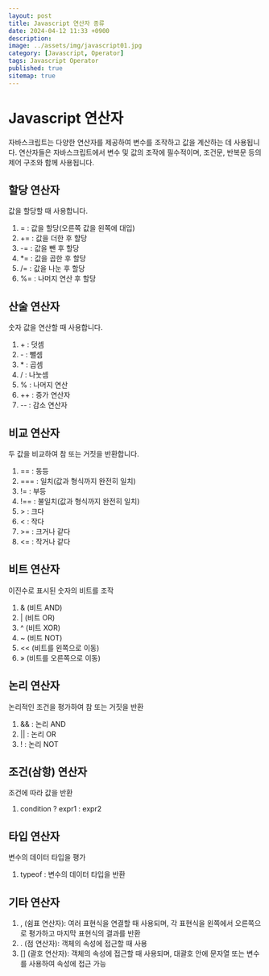 ```yaml
---
layout: post
title: Javascript 연산자 종류
date: 2024-04-12 11:33 +0900
description: 
image: ../assets/img/javascript01.jpg
category: [Javascript, Operator]
tags: Javascript Operator
published: true
sitemap: true
---
```



# Javascript 연산자

자바스크립트는 다양한 연산자를 제공하여 변수를 조작하고 값을 계산하는 데 사용됩니다. 연산자들은 자바스크립트에서 변수 및 값의 조작에 필수적이며, 조건문, 반복문 등의 제어 구조와 함께 사용됩니다.

## 할당 연산자

값을 할당할 때 사용합니다.

1. = : 값을 할당(오른쪽 값을 왼쪽에 대입)
2. += : 값을 더한 후 할당
3. -= : 값을 뺀 후 할당
4. *= : 값을 곱한 후 할당
5. /= : 값을 나눈 후 할당
6. %= : 나머지 연산 후 할당

## 산술 연산자

숫자 값을 연산할 때 사용합니다.

1. &#43; : 덧셈
2. &#45; : 뺄셈
3. &#42; : 곱셈
4. / : 나눗셈
5. % : 나머지 연산
6. ++ : 증가 연산자
7. -- : 감소 연산자

## 비교 연산자

두 값을 비교하여 참 또는 거짓을 반환합니다.

1. == : 동등
2. === : 일치(값과 형식까지 완전히 일치)
3. != : 부등
4. !== : 불일치(값과 형식까지 완전히 일치)
5. &gt; : 크다
6. < : 작다
7. &gt;= : 크거나 같다
8. <= : 작거나 같다

## 비트 연산자

이진수로 표시된 숫자의 비트를 조작

1. & (비트 AND)
2. | (비트 OR)
3. ^ (비트 XOR)
4. ~ (비트 NOT)
5. << (비트를 왼쪽으로 이동)
6. &#187; (비트를 오른쪽으로 이동)

## 논리 연산자

논리적인 조건을 평가하여 참 또는 거짓을 반환

1. && : 논리 AND
2. || : 논리 OR
3. ! : 논리 NOT

## 조건(삼항) 연산자

조건에 따라 값을 반환

1. condition ? expr1 : expr2

## 타입 연산자

변수의 데이터 타입을 평가

1. typeof : 변수의 데이터 타입을 반환

## 기타 연산자

1. , (쉼표 연산자): 여러 표현식을 연결할 때 사용되며, 각 표현식을 왼쪽에서 오른쪽으로 평가하고 마지막 표현식의 결과를 반환
2. . (점 연산자): 객체의 속성에 접근할 때 사용
3. [] (괄호 연산자): 객체의 속성에 접근할 때 사용되며, 대괄호 안에 문자열 또는 변수를 사용하여 속성에 접근 가능